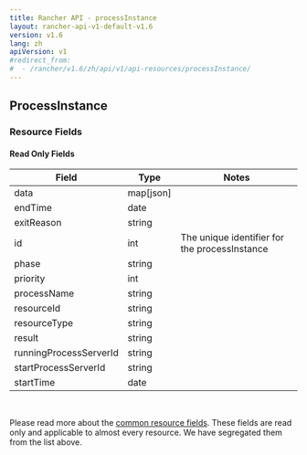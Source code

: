 ```yaml
---
title: Rancher API - processInstance
layout: rancher-api-v1-default-v1.6
version: v1.6
lang: zh
apiVersion: v1
#redirect_from:
#  - /rancher/v1.6/zh/api/v1/api-resources/processInstance/
---
```


## ProcessInstance



### Resource Fields


#### Read Only Fields

Field | Type   | Notes
---|---|---
data | map[json]  | 
endTime | date  | 
exitReason | string  | 
id | int  | The unique identifier for the processInstance
phase | string  | 
priority | int  | 
processName | string  | 
resourceId | string  | 
resourceType | string  | 
result | string  | 
runningProcessServerId | string  | 
startProcessServerId | string  | 
startTime | date  | 


<br>

Please read more about the [common resource fields]({{site.baseurl}}/rancher/{{page.version}}/{{page.lang}}/api/{{page.apiVersion}}/common/). These fields are read only and applicable to almost every resource. We have segregated them from the list above.




